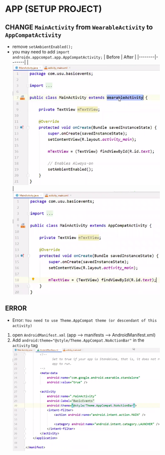 # APP (SETUP PROJECT)

## CHANGE `MainActivity` from `WearableActivity` to  `AppCompatActivity`
* remove `setAmbientEnabled();`
* you may need to add `import androidx.appcompat.app.AppCompatActivity;`
| Before | After |
|--------|-------|
| ![mainActivity](mainactivity-before.png) | ![mainActivity](mainactivity-after.png)

## ERROR
* Error: `You need to use Theme.AppCompat theme (or descendant of this activity)`
1. open `AndroidManifest.xml` (app --> manifests --> AndroidManifest.xml)
2. Add `android:theme="@style/Theme.AppCompat.NoActionBar"` in the `activity` tag
![theme](theme.png)


